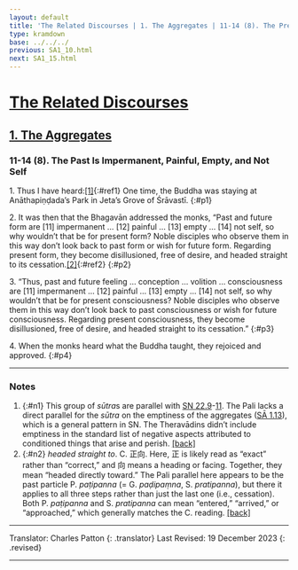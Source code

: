```yaml
---
layout: default
title: 'The Related Discourses | 1. The Aggregates | 11-14 (8). The Present Is Impermanent, Painful, Empty, and Not Self'
type: kramdown
base: ../../../
previous: SA1_10.html
next: SA1_15.html
---
```


# [The Related Discourses](../index.html)
## [1. The Aggregates](index.html)
### 11-14 (8). The Past Is Impermanent, Painful, Empty, and Not Self

1\. Thus I have heard:[\[1\]](#n1){:#ref1} One time, the Buddha was staying at Anāthapiṇḍada’s Park in Jeta’s Grove of Śrāvastī.
{:#p1}

2\. It was then that the Bhagavān addressed the monks, “Past and future form are [11] impermanent … [12] painful … [13] empty … [14] not self, so why wouldn’t that be for present form? Noble disciples who observe them in this way don’t look back to past form or wish for future form. Regarding present form, they become disillusioned, free of desire, and headed straight to its cessation.[\[2\]](#n2){:#ref2}
{:#p2}

3\. “Thus, past and future feeling … conception … volition … consciousness are [11] impermanent … [12] painful … [13] empty … [14] not self, so why wouldn’t that be for present consciousness? Noble disciples who observe them in this way don’t look back to past consciousness or wish for future consciousness. Regarding present consciousness, they become disillusioned, free of desire, and headed straight to its cessation.”
{:#p3}

4\. When the monks heard what the Buddha taught, they rejoiced and approved.
{:#p4}

---

### Notes

1. {:#n1} This group of <em>sūtra</em>s are parallel with <a href="https://suttacentral.net/sn22.9" target="_blank">SN 22.9</a>-<a href="https://suttacentral.net/sn22.11" target="_blank">11</a>. The Pali lacks a direct parallel for the <em>sūtra</em> on the emptiness of the aggregates (<a href="SA1_13.html" target="_blank">SĀ 1.13</a>), which is a general pattern in SN. The Theravādins didn’t include emptiness in the standard list of negative aspects attributed to conditioned things that arise and perish. [\[back\]](#ref1)
2. {:#n2} <em>headed straight to</em>. C. 正向. Here, 正 is likely read as “exact” rather than “correct,” and 向 means a heading or facing. Together, they mean “headed directly toward.” The Pali parallel here appears to be the past particle P. <em>paṭipanna</em> (= G. <em>paḍipaṃna</em>, S. <em>pratipanna</em>), but there it applies to all three steps rather than just the last one (i.e., cessation). Both P. <em>paṭipanna</em>  and S. <em>pratipanna</em> can mean “entered,” “arrived,” or “approached,” which generally matches the C. reading. [\[back\]](#ref2)

---

Translator: Charles Patton
{: .translator}
Last Revised: 19 December 2023
{: .revised}

---